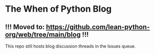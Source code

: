 # The When of Python Blog

## !!! Moved to: https://github.com/lean-python-org/web/tree/main/blog !!!

This repo still hosts blog discussion threads in the Issues queue.
